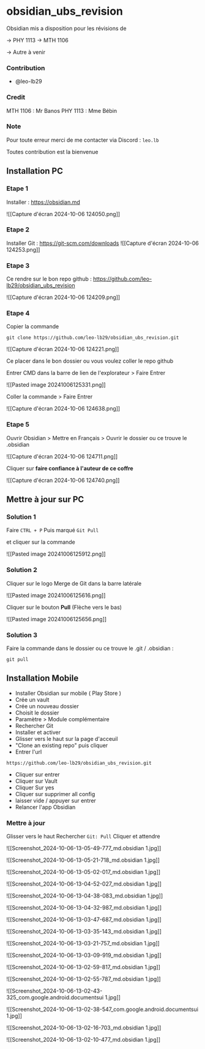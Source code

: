 # obsidian_ubs_revision

Obsidian mis a disposition pour les révisions de

-> PHY 1113
-> MTH 1106

-> Autre à venir


### Contribution
- @leo-lb29

### Credit
MTH 1106 : Mr Banos
PHY 1113 : Mme Bébin

### Note
Pour toute erreur merci de me contacter via Discord : ``leo.lb``

Toutes contribution est la bienvenue

## Installation PC

### Etape 1
Installer : https://obsidian.md  

![[Capture d'écran 2024-10-06 124050.png]]
### Etape 2
Installer Git : https://git-scm.com/downloads
![[Capture d'écran 2024-10-06 124253.png]]
### Etape 3
Ce rendre sur le bon repo github : https://github.com/leo-lb29/obsidian_ubs_revision

![[Capture d'écran 2024-10-06 124209.png]]
### Etape 4
Copier la commande

```
git clone https://github.com/leo-lb29/obsidian_ubs_revision.git
```

![[Capture d'écran 2024-10-06 124221.png]]

Ce placer dans le bon dossier ou vous voulez coller le repo github

Entrer CMD dans la barre de lien de l'explorateur > Faire Entrer

![[Pasted image 20241006125331.png]]

Coller la commande > Faire Entrer

![[Capture d'écran 2024-10-06 124638.png]]
### Etape 5

Ouvrir Obsidian > Mettre en Français > Ouvrir le dossier ou ce trouve le .obsidian

![[Capture d'écran 2024-10-06 124711.png]]

Cliquer sur **faire confiance à l'auteur de ce coffre**

![[Capture d'écran 2024-10-06 124740.png]]

## Mettre à jour sur PC

### Solution 1

Faire ``CTRL + P``
Puis marqué ``Git Pull``

et cliquer sur la commande

![[Pasted image 20241006125912.png]]


### Solution 2

Cliquer sur le logo Merge de Git dans la barre latérale

![[Pasted image 20241006125616.png]]

Cliquer sur le bouton **Pull** (Flèche vers le bas)

![[Pasted image 20241006125656.png]]

### Solution 3

Faire la commande dans le dossier ou ce trouve le .git / .obsidian :

```
git pull
```

## Installation Mobile

- Installer Obsidian sur mobile ( Play Store )
- Crée un vault 
- Crée un nouveau dossier 
- Choisit le dossier
- Paramètre > Module complémentaire
- Rechercher Git 
- Installer et activer
- Glisser vers le haut sur la page d'acceuil
- "Clone an existing repo" puis cliquer
- Entrer l'url
```
https://github.com/leo-lb29/obsidian_ubs_revision.git
```
- Cliquer sur entrer
- Cliquer sur Vault
- Cliquer Sur yes
- Cliquer sur supprimer all config
- laisser vide / appuyer sur entrer
- Relancer l'app Obsidian

### Mettre à jour

Glisser vers le haut
Rechercher ``Git: Pull`` Cliquer et attendre

![[Screenshot_2024-10-06-13-05-49-777_md.obsidian 1.jpg]]

![[Screenshot_2024-10-06-13-05-21-718_md.obsidian 1.jpg]]

![[Screenshot_2024-10-06-13-05-02-017_md.obsidian 1.jpg]]

![[Screenshot_2024-10-06-13-04-52-027_md.obsidian 1.jpg]]

![[Screenshot_2024-10-06-13-04-38-083_md.obsidian 1.jpg]]

![[Screenshot_2024-10-06-13-04-32-987_md.obsidian 1.jpg]]

![[Screenshot_2024-10-06-13-03-47-687_md.obsidian 1.jpg]]

![[Screenshot_2024-10-06-13-03-35-143_md.obsidian 1.jpg]]

![[Screenshot_2024-10-06-13-03-21-757_md.obsidian 1.jpg]]

![[Screenshot_2024-10-06-13-03-09-919_md.obsidian 1.jpg]]

![[Screenshot_2024-10-06-13-02-59-817_md.obsidian 1.jpg]]

![[Screenshot_2024-10-06-13-02-55-787_md.obsidian 1.jpg]]

![[Screenshot_2024-10-06-13-02-43-325_com.google.android.documentsui 1.jpg]]

![[Screenshot_2024-10-06-13-02-38-547_com.google.android.documentsui 1.jpg]]

![[Screenshot_2024-10-06-13-02-16-703_md.obsidian 1.jpg]]

![[Screenshot_2024-10-06-13-02-10-477_md.obsidian 1.jpg]]